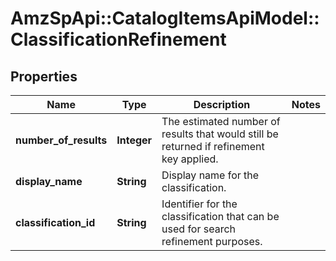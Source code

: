 # AmzSpApi::CatalogItemsApiModel::ClassificationRefinement

## Properties
Name | Type | Description | Notes
------------ | ------------- | ------------- | -------------
**number_of_results** | **Integer** | The estimated number of results that would still be returned if refinement key applied. | 
**display_name** | **String** | Display name for the classification. | 
**classification_id** | **String** | Identifier for the classification that can be used for search refinement purposes. | 

